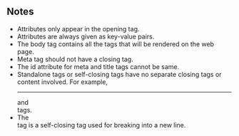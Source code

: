 ## **Notes**

- Attributes only appear in the opening tag.
- Attributes are always given as key-value pairs.
- The body tag contains all the tags that will be rendered on the web page.
- Meta tag should not have a closing tag.
- The id attribute for meta and title tags cannot be same.
- Standalone tags or self-closing tags have no separate closing tags or content involved. For example, <hr /> and <br /> tags.
- The <br /> tag is a self-closing tag used for breaking into a new line.